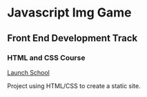 # Javascript Img Game
## Front End Development Track
### HTML and CSS Course
[Launch School](http://launchschool.com/)

Project using HTML/CSS to create a static site.
